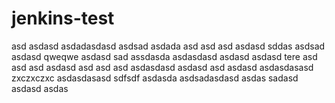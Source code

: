 # jenkins-test
asd
asdasd
asdadasdasd
asdsad
asdada
asd
asd
asd
asdasd
sddas
asdsad
asdasd
qweqwe
asdasd
sad
assdasda
asdasdasd
asdasd
asdasd
tere
asd
asd
asd
asdasd
asd
asd
asd
asdasdasd
asdasd
asd
asdasd
asdasdasasd
zxczxczxc
asdasdasasd
sdfsdf
asdasda
asdsadasdasd
asdas
sadasd
asdasd
asdas
